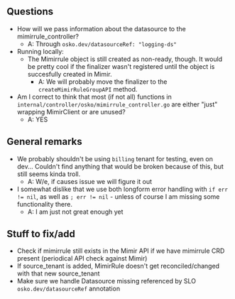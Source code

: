 ## Questions

- How will we pass information about the datasource to the mimirrule_controller?
  - A: Through `osko.dev/datasourceRef: "logging-ds"`
- Running locally:
  - The Mimirrule object is still created as non-ready, though. It would be pretty
    cool if the finalizer wasn't registered until the object is succesfully created
    in Mimir.
    - A: We will probably move the finalizer to the `createMimirRuleGroupAPI` method.
- Am I correct to think that most (if not all) functions in
  `internal/controller/osko/mimirrule_controller.go` are either "just" wrapping MimirClient
  or are unused?
  - A: YES

## General remarks

- We probably shouldn't be using `billing` tenant for testing, even on dev...
  Couldn't find anything that would be broken because of this, but still seems kinda
  troll.
  - A: W/e, if causes issue we will figure it out
- I somewhat dislike that we use both longform error handling with `if err != nil`, as well as
  `; err != nil` - unless of course I am missing some functionality there.
  - A: I am just not great enough yet

## Stuff to fix/add

- Check if mimirrule still exists in the Mimir API if we have mimirrule CRD present (periodical API check against Mimir)
- If source_tenant is added, MimirRule doesn't get reconciled/changed with that new source_tenant
- Make sure we handle Datasource missing referenced by SLO `osko.dev/datasourceRef` annotation
